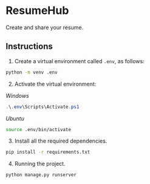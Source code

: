 # ResumeHub

Create and share your resume.

## Instructions

1. Create a virtual environment called `.env`, as follows:

```bash
python -m venv .env
```

2. Activate the virtual environment:

*Windows*
```powershell
.\.env\Scripts\Activate.ps1
```

*Ubuntu*
```bash
source .env/bin/activate
```

3. Install all the required dependencies.

```bash
pip install -r requirements.txt
```

4. Running the project.

```bash
python manage.py runserver
```
